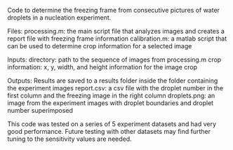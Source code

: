 Code to determine the freezing frame from consecutive pictures of water droplets in a nucleation experiment.

Files:
processing.m: the main script file that analyzes images and creates a report file with freezing frame information
calibration.m: a matlab script that can be used to determine crop information for a selected image

Inputs:
directory: path to the sequence of images from processing.m
crop information: x, y, width, and height information for the image crop

Outputs:
Results are saved to a results folder inside the folder containing the experiment images
report.csv: a csv file with the droplet number in the first column and the freezing image in the right column
droplets.png: an image from the experiment images with droplet boundaries and droplet number superimposed

This code was tested on a series of 5 experiment datasets and had very good performance. Future testing with other datasets may find further tuning to the sensitivity values are needed.
